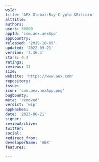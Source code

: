 ```yaml
---
wsId: 
title: 'AEX Global:Buy Crypto &Bitcoin'
altTitle: 
authors: 
users: 50000
appId: 'com.aex.aexApp'
appCountry: 
released: '2019-10-09'
updated: '2022-09-21'
version: '3.36.4'
stars: 4.4
ratings: 
reviews: 11
size: 
website: 'https://www.aex.com'
repository: 
issue: 
icon: 'com.aex.aexApp.png'
bugbounty: 
meta: 'removed'
verdict: 'wip'
appHashes: 
date: '2023-06-21'
signer: 
reviewArchive: 
twitter: 
social: 
redirect_from: 
developerName: 'AEX'
features: 

---
```


